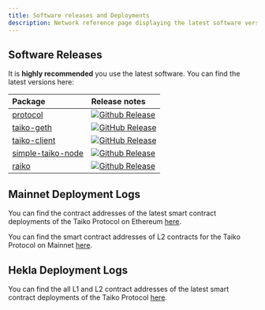 ```yaml
---
title: Software releases and Deployments
description: Network reference page displaying the latest software versions.
---
```


## Software Releases

It is **highly recommended** you use the latest software. You can find the latest versions here:

| Package                                                                                | Release notes                                                                                                                                                                                     |
| :------------------------------------------------------------------------------------- | :------------------------------------------------------------------------------------------------------------------------------------------------------------------------------------------------ |
| [protocol](https://github.com/taikoxyz/taiko-mono/tree/main/packages/protocol)         | [![Github Release](https://img.shields.io/github/v/release/taikoxyz/taiko-mono?filter=protocol*&label=)](https://github.com/taikoxyz/taiko-mono/blob/main/packages/protocol/CHANGELOG.md)         |
| [taiko-geth](https://github.com/taikoxyz/taiko-geth)                                   | [![GitHub Release](https://img.shields.io/github/v/release/taikoxyz/taiko-geth?label=)](https://github.com/taikoxyz/taiko-geth/blob/taiko/CHANGELOG.md)                                           |
| [taiko-client](https://github.com/taikoxyz/taiko-mono/tree/main/packages/taiko-client) | [![GitHub Release](https://img.shields.io/github/v/release/taikoxyz/taiko-mono?filter=taiko-client*&label=)](https://github.com/taikoxyz/taiko-mono/blob/main/packages/taiko-client/CHANGELOG.md) |
| [simple-taiko-node](https://github.com/taikoxyz/simple-taiko-node/tree/main)           | [![Github Release](https://img.shields.io/github/v/release/taikoxyz/simple-taiko-node?label=)](https://github.com/taikoxyz/simple-taiko-node/blob/main/CHANGELOG.md)                              |
| [raiko](https://github.com/taikoxyz/raiko/tree/main)                                   | [![Github Release](https://img.shields.io/github/v/release/taikoxyz/raiko?label=)](https://github.com/taikoxyz/raiko/blob/main/CHANGELOG.md)                                                      |

## Mainnet Deployment Logs

You can find the contract addresses of the latest smart contract deployments of the Taiko Protocol on Ethereum [here](https://github.com/taikoxyz/taiko-mono/blob/main/packages/protocol/deployments/mainnet-contract-logs-L1.md).

You can find the smart contract addresses of L2 contracts for the Taiko Protocol on Mainnet [here](https://github.com/taikoxyz/taiko-mono/blob/main/packages/protocol/deployments/mainnet-contract-logs-L2.md).

## Hekla Deployment Logs

You can find the all L1 and L2 contract addresses of the latest smart contract deployments of the Taiko Protocol [here](https://github.com/taikoxyz/taiko-mono/blob/main/packages/protocol/deployments/hekla-contract-logs.md).
